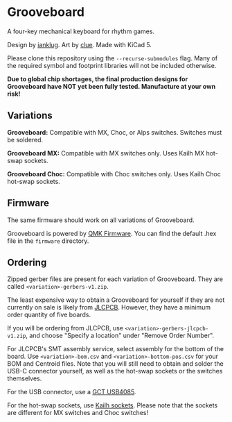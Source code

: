# Grooveboard
A four-key mechanical keyboard for rhythm games.

Design by [ianklug](https://ianklug.com). Art by [clue](https://clue.graphics). Made with KiCad 5.

Please clone this repository using the `--recurse-submodules` flag. Many of the required symbol and footprint libraries will not be included otherwise.

**Due to global chip shortages, the final production designs for Grooveboard have NOT yet been fully tested. Manufacture at your own risk!**

## Variations

**Grooveboard:** Compatible with MX, Choc, or Alps switches. Switches must be soldered.

**Grooveboard MX:** Compatible with MX switches only. Uses Kailh MX hot-swap sockets.

**Grooveboard Choc:** Compatible with Choc switches only. Uses Kailh Choc hot-swap sockets.

## Firmware

The same firmware should work on all variations of Grooveboard.

Grooveboard is powered by [QMK Firmware](https://qmk.fm). You can find the default .hex file in the `firmware` directory.

## Ordering

Zipped gerber files are present for each variation of Grooveboard. They are called `<variation>-gerbers-v1.zip`.

The least expensive way to obtain a Grooveboard for yourself if they are not currently on sale is likely from [JLCPCB](https://jlcpcb.com). However, they have a minimum order quantity of five boards.

If you will be ordering from JLCPCB, use `<variation>-gerbers-jlcpcb-v1.zip`, and choose "Specify a location" under "Remove Order Number".

For JLCPCB's SMT assembly service, select assembly for the bottom of the board. Use `<variation>-bom.csv` and `<variation>-bottom-pos.csv` for your BOM and Centroid files. Note that you will still need to obtain and solder the USB-C connector yourself, as well as the hot-swap sockets or the switches themselves.

For the USB connector, use a [GCT USB4085](https://gct.co/connector/usb4085).

For the hot-swap sockets, use [Kailh sockets](https://www.kailhswitch.com/mechanical-keyboard-switches/box-switches/mechanical-keyboard-switches-kailh-pcb-socket.html). Please note that the sockets are different for MX switches and Choc switches!
